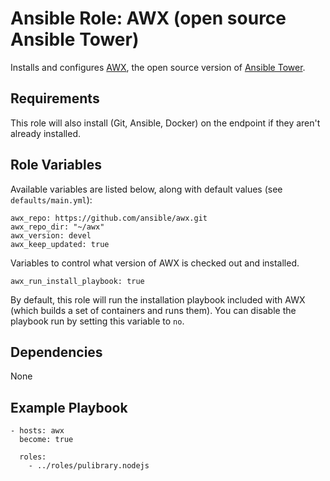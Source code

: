 # Ansible Role: AWX (open source Ansible Tower)

Installs and configures [AWX](https://github.com/ansible/awx), the open source version of [Ansible Tower](https://www.ansible.com/tower).

## Requirements

This role will also install (Git, Ansible, Docker) on the endpoint if they
aren't already installed. 

## Role Variables

Available variables are listed below, along with default values (see `defaults/main.yml`):

    awx_repo: https://github.com/ansible/awx.git
    awx_repo_dir: "~/awx"
    awx_version: devel
    awx_keep_updated: true

Variables to control what version of AWX is checked out and installed.

    awx_run_install_playbook: true

By default, this role will run the installation playbook included with AWX (which builds a set of containers and runs them). You can disable the playbook run by setting this variable to `no`.

## Dependencies

None

## Example Playbook

    - hosts: awx
      become: true

      roles:
        - ../roles/pulibrary.nodejs
